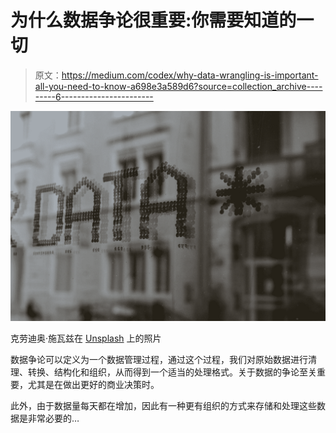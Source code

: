 # 为什么数据争论很重要:你需要知道的一切

> 原文：<https://medium.com/codex/why-data-wrangling-is-important-all-you-need-to-know-a698e3a589d6?source=collection_archive---------6----------------------->

![](img/eb5ad606310a58b5ae244347ceb423a9.png)

克劳迪奥·施瓦兹在 [Unsplash](https://unsplash.com?utm_source=medium&utm_medium=referral) 上的照片

数据争论可以定义为一个数据管理过程，通过这个过程，我们对原始数据进行清理、转换、结构化和组织，从而得到一个适当的处理格式。关于数据的争论至关重要，尤其是在做出更好的商业决策时。

此外，由于数据量每天都在增加，因此有一种更有组织的方式来存储和处理这些数据是非常必要的…